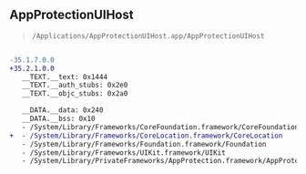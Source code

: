 ## AppProtectionUIHost

> `/Applications/AppProtectionUIHost.app/AppProtectionUIHost`

```diff

-35.1.7.0.0
+35.2.1.0.0
   __TEXT.__text: 0x1444
   __TEXT.__auth_stubs: 0x2e0
   __TEXT.__objc_stubs: 0x2a0

   __DATA.__data: 0x240
   __DATA.__bss: 0x10
   - /System/Library/Frameworks/CoreFoundation.framework/CoreFoundation
+  - /System/Library/Frameworks/CoreLocation.framework/CoreLocation
   - /System/Library/Frameworks/Foundation.framework/Foundation
   - /System/Library/Frameworks/UIKit.framework/UIKit
   - /System/Library/PrivateFrameworks/AppProtection.framework/AppProtection

```
